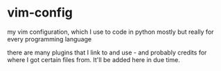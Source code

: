 vim-config
==========

my vim configuration, which I use to code in python mostly but really for every programming language

there are many plugins that I link to and use - and probably credits for where I got certain files from. It'll be added here in due time.
